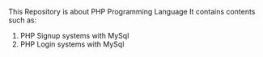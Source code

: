 This Repository is about PHP Programming Language
It contains contents such as:
1. PHP Signup systems with MySql
2. PHP Login systems with MySql